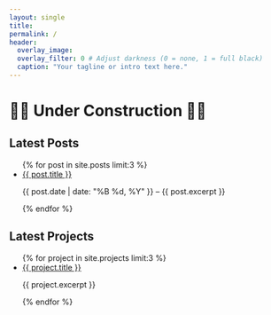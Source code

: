 ```yaml
---
layout: single
title:
permalink: /
header:
  overlay_image: 
  overlay_filter: 0 # Adjust darkness (0 = none, 1 = full black)
  caption: "Your tagline or intro text here."
---
```

# 🚧🚧 Under Construction 🚧🚧

<section class="latest-posts">
  <h2>Latest Posts</h2>
  <ul>
    {% for post in site.posts limit:3 %}
      <li>
        <a href="{{ post.url | relative_url }}">{{ post.title }}</a>
        <p>{{ post.date | date: "%B %d, %Y" }} – {{ post.excerpt }}</p>
      </li>
    {% endfor %}
  </ul>
</section>

<section class="latest-projects">
  <h2>Latest Projects</h2>
  <ul>
    {% for project in site.projects limit:3 %}
      <li>
        <a href="{{ project.url | relative_url }}">{{ project.title }}</a>
        <p>{{ project.excerpt }}</p>
      </li>
    {% endfor %}
  </ul>
</section>